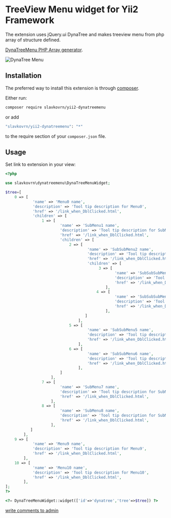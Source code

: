 # TreeView Menu widget for Yii2 Framework

The extension uses jQuery.ui DynaTree and makes treeview menu from php array of structure defined.

[DynaTreeMenu PHP Array generator](http://yii2.kadastrcard.ru/dynatreemenu).

![DynaTree Menu](http://yii2.kadastrcard.ru/uploads/dynatreemenu.jpg)

## Installation

The preferred way to install this extension is through [composer](http://getcomposer.org/download/).

Either run:

```bash
composer require slavkovrn/yii2-dynatreemenu
```

or add

```bash
"slavkovrn/yii2-dynatreemenu": "*"
```

to the require section of your `composer.json` file.

Usage
-----

Set link to extension in your view:

```php
<?php

use slavkovrn\dynatreemenu\DynaTreeMenuWidget;

$tree=[
    0 => [
            'name' => 'Menu0 name',
            'description' => 'Tool tip description for Menu0',
            'href' => '/link_when_DblClicked.html',
            'children' => [
                1 => [
                        'name' => 'SubMenu1 name',
                        'description' => 'Tool tip description for SubMenu1',
                        'href' => '/link_when_DblClicked.html',
                        'children' => [
                            2 => [
                                    'name' => 'SubSubMenu2 name',
                                    'description' => 'Tool tip description for SubSubMenu2',
                                    'href' => '/link_when_DblClicked.html',
                                    'children' => [
                                         3 => [
                                                'name' => 'SubSubSubMenu3 name',
                                                'description' => 'Tool tip description for SubSubSubMenu3',
                                                'href' => '/link_when_DblClicked.html',
                                            ],
                                        4 => [
                                                'name' => 'SubSubSubMenu4 name',
                                                'description' => 'Tool tip description for SubSubSubMenu4',
                                                'href' => '/link_when_DblClicked.html',
                                            ],
                                   ]
                                ],
                            5 => [
                                    'name' => 'SubSubMenu5 name',
                                    'description' => 'Tool tip description for SubSubMenu5',
                                    'href' => '/link_when_DblClicked.html',
                                ],
                            6 => [
                                    'name' => 'SubSubMenu6 name',
                                    'description' => 'Tool tip description for SubSubMenu6',
                                    'href' => '/link_when_DblClicked.html',
                                ],
                        ]
                    ],
                7 => [
                        'name' => 'SubMenu7 name',
                        'description' => 'Tool tip description for SubMenu7',
                        'href' => '/link_when_DblClicked.html',
                    ],
                8 => [
                        'name' => 'SubMenu8 name',
                        'description' => 'Tool tip description for SubMenu8',
                        'href' => '/link_when_DblClicked.html',
                    ],
           ]
        ],
    9 => [
            'name' => 'Menu9 name',
            'description' => 'Tool tip description for Menu9',
            'href' => '/link_when_DblClicked.html',
        ],
    10 => [
            'name' => 'Menu10 name',
            'description' => 'Tool tip description for Menu10',
            'href' => '/link_when_DblClicked.html',
        ],
];
?>

<?= DynaTreeMenuWidget::widget(['id'=>'dynatree','tree'=>$tree]) ?>
```
<a href="mailto:slavko.chita@gmail.com">write comments to admin</a>
